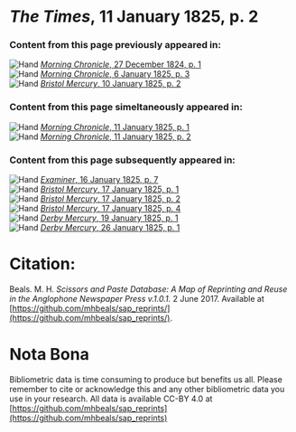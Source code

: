 # *The Times*, 11 January 1825, p. 2  
  
### Content from this page previously appeared in:  
![Hand](http://scissorsandpaste.net/wp-content/uploads/2017/06/smallhandpointer.png) [*Morning Chronicle*, 27 December 1824, p. 1](https://mhbeals.github.io/sap_html/Morning-Chronicle/Morning-Chronicle-27-December-1824-p-1)  
![Hand](http://scissorsandpaste.net/wp-content/uploads/2017/06/smallhandpointer.png) [*Morning Chronicle*, 6 January 1825, p. 3](https://mhbeals.github.io/sap_html/Morning-Chronicle/Morning-Chronicle-6-January-1825-p-3)  
![Hand](http://scissorsandpaste.net/wp-content/uploads/2017/06/smallhandpointer.png) [*Bristol Mercury*, 10 January 1825, p. 2](https://mhbeals.github.io/sap_html/Bristol-Mercury/Bristol-Mercury-10-January-1825-p-2)  
  
### Content from this page simeltaneously appeared in:  
![Hand](http://scissorsandpaste.net/wp-content/uploads/2017/06/smallhandpointer.png) [*Morning Chronicle*, 11 January 1825, p. 1](https://mhbeals.github.io/sap_html/Morning-Chronicle/Morning-Chronicle-11-January-1825-p-1)  
![Hand](http://scissorsandpaste.net/wp-content/uploads/2017/06/smallhandpointer.png) [*Morning Chronicle*, 11 January 1825, p. 2](https://mhbeals.github.io/sap_html/Morning-Chronicle/Morning-Chronicle-11-January-1825-p-2)  
  
### Content from this page subsequently appeared in:  
![Hand](http://scissorsandpaste.net/wp-content/uploads/2017/06/smallhandpointer.png) [*Examiner*, 16 January 1825, p. 7](https://mhbeals.github.io/sap_html/Examiner/Examiner-16-January-1825-p-7)  
![Hand](http://scissorsandpaste.net/wp-content/uploads/2017/06/smallhandpointer.png) [*Bristol Mercury*, 17 January 1825, p. 1](https://mhbeals.github.io/sap_html/Bristol-Mercury/Bristol-Mercury-17-January-1825-p-1)  
![Hand](http://scissorsandpaste.net/wp-content/uploads/2017/06/smallhandpointer.png) [*Bristol Mercury*, 17 January 1825, p. 2](https://mhbeals.github.io/sap_html/Bristol-Mercury/Bristol-Mercury-17-January-1825-p-2)  
![Hand](http://scissorsandpaste.net/wp-content/uploads/2017/06/smallhandpointer.png) [*Bristol Mercury*, 17 January 1825, p. 4](https://mhbeals.github.io/sap_html/Bristol-Mercury/Bristol-Mercury-17-January-1825-p-4)  
![Hand](http://scissorsandpaste.net/wp-content/uploads/2017/06/smallhandpointer.png) [*Derby Mercury*, 19 January 1825, p. 1](https://mhbeals.github.io/sap_html/Derby-Mercury/Derby-Mercury-19-January-1825-p-1)  
![Hand](http://scissorsandpaste.net/wp-content/uploads/2017/06/smallhandpointer.png) [*Derby Mercury*, 26 January 1825, p. 1](https://mhbeals.github.io/sap_html/Derby-Mercury/Derby-Mercury-26-January-1825-p-1)  


# Citation: 

Beals. M. H. *Scissors and Paste Database: A Map of Reprinting and Reuse in the Anglophone Newspaper Press v.1.0.1.* 2 June 2017. Available at [https://github.com/mhbeals/sap_reprints/](https://github.com/mhbeals/sap_reprints/). 

# Nota Bona

Bibliometric data is time consuming to produce but benefits us all. Please remember to cite or acknowledge this and any other bibliometric data you use in your research. All data is available CC-BY 4.0 at [https://github.com/mhbeals/sap_reprints](https://github.com/mhbeals/sap_reprints)